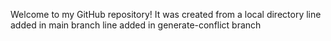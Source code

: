 Welcome to my GitHub repository! It was created from a local directory
line added in main branch
line added in generate-conflict branch
